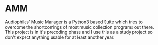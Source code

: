# AMM
Audiophiles' Music Manager is a Python3 based Suite which tries to overcome the shortcomings of most music collection programs out there. This project is in it's precoding phase and I use this as a study project so don't expect anything usable for at least another year.
